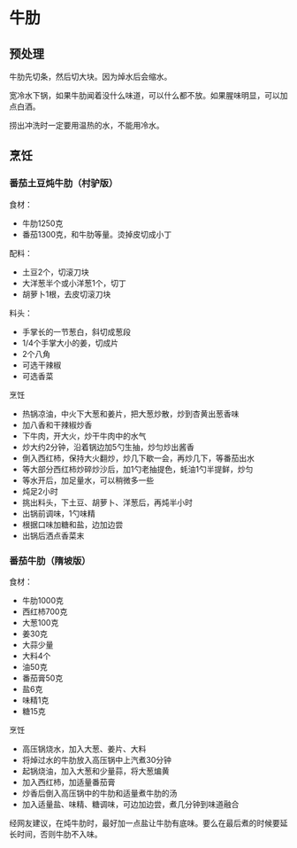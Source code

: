 # 牛肋

## 预处理

牛肋先切条，然后切大块。因为焯水后会缩水。

宽冷水下锅，如果牛肋闻着没什么味道，可以什么都不放。如果腥味明显，可以加点白酒。

捞出冲洗时一定要用温热的水，不能用冷水。

## 烹饪

### 番茄土豆炖牛肋（村驴版）

食材：
- 牛肋1250克
- 番茄1300克，和牛肋等量。烫掉皮切成小丁

配料：
- 土豆2个，切滚刀块
- 大洋葱半个或小洋葱1个，切丁
- 胡萝卜1根，去皮切滚刀块

料头：
- 手掌长的一节葱白，斜切成葱段
- 1/4个手掌大小的姜，切成片
- 2个八角
- 可选干辣椒
- 可选香菜

烹饪
- 热锅凉油，中火下大葱和姜片，把大葱炒散，炒到杏黄出葱香味
- 加八香和干辣椒炒香
- 下牛肉，开大火，炒干牛肉中的水气
- 炒大约2分钟，沿着锅边加5勺生抽，炒匀炒出酱香
- 倒入西红杮，保持大火翻炒，炒几下歇一会，再炒几下，等番茄出水
- 等大部分西红柿炒碎炒沙后，加1勺老抽提色，蚝油1勺半提鲜，炒匀
- 等水开后，加足量水，可以稍微多一些
- 炖足2小时
- 挑出料头，下土豆、胡萝卜、洋葱后，再炖半小时
- 出锅前调味，1勺味精
- 根据口味加糖和盐，边加边尝
- 出锅后洒点香菜末

### 番茄牛肋（隋坡版）

食材：
- 牛肋1000克
- 西红杮700克
- 大葱100克
- 姜30克
- 大蒜少量
- 大料4个
- 油50克
- 番茄膏50克
- 盐6克
- 味精1克
- 糖15克

烹饪
- 高压锅烧水，加入大葱、姜片、大料
- 将焯过水的牛肋放入高压锅中上汽煮30分钟
- 起锅烧油，加入大葱和少量蒜，将大葱煸黄
- 加入西红杮，加适量番茄膏
- 炒香后倒入高压锅中的牛肋和适量煮牛肋的汤
- 加入适量盐、味精、糖调味，可边加边尝，煮几分钟到味道融合

经网友建议，在炖牛肋时，最好加一点盐让牛肋有底味。要么在最后煮的时候要延长时间，否则牛肋不入味。
